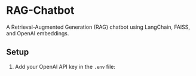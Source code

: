 # RAG-Chatbot

A Retrieval-Augmented Generation (RAG) chatbot using LangChain, FAISS, and OpenAI embeddings.

## Setup

1. Add your OpenAI API key in the `.env` file:
